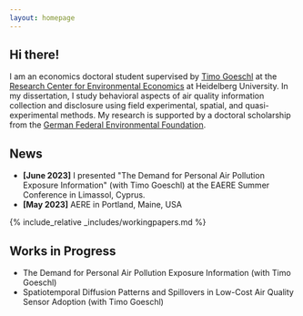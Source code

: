 ```yaml
---
layout: homepage
---
```


## Hi there!

I am an economics doctoral student supervised by [Timo Goeschl](https://www.awi.uni-heidelberg.de/en/node/270) at the [Research Center for Environmental Economics](https://www.awi.uni-heidelberg.de/en/research/environmental-economics) at Heidelberg University. In my dissertation, I study behavioral aspects of air quality information collection and disclosure using field experimental, spatial, and quasi-experimental methods. My research is supported by a doctoral scholarship from the [German Federal Environmental Foundation](https://www.dbu.de/en/). 

## News

- **[June 2023]** I presented "The Demand for Personal Air Pollution Exposure Information" (with Timo Goeschl) at the EAERE Summer Conference in Limassol, Cyprus.
- **[May 2023]** AERE in Portland, Maine, USA

{% include_relative _includes/workingpapers.md %}

## Works in Progress

- The Demand for Personal Air Pollution Exposure Information (with Timo Goeschl)
- Spatiotemporal Diffusion Patterns and Spillovers in Low-Cost Air Quality Sensor Adoption (with Timo Goeschl)
